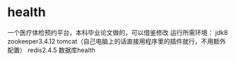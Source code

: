 # health
一个医疗体检预约平台，本科毕业论文做的，可以借鉴修改
运行所需环境：
jdk8
zookeeper3.4.12
tomcat（自己电脑上的话直接用程序里的插件就行，不用额外配置）
redis2.4.5
数据库health
